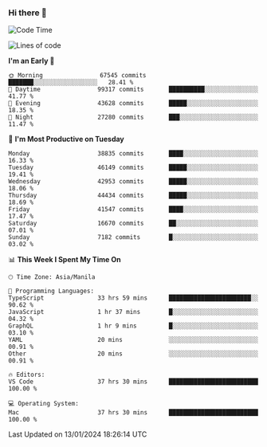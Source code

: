 ### Hi there 👋

<!--START_SECTION:waka-->
![Code Time](http://img.shields.io/badge/Code%20Time-4%2C707%20hrs%2058%20mins-blue)

![Lines of code](https://img.shields.io/badge/From%20Hello%20World%20I%27ve%20Written-108.1%20million%20lines%20of%20code-blue)

**I'm an Early 🐤** 

```text
🌞 Morning                67545 commits       ███████░░░░░░░░░░░░░░░░░░   28.41 % 
🌆 Daytime                99317 commits       ██████████░░░░░░░░░░░░░░░   41.77 % 
🌃 Evening                43628 commits       █████░░░░░░░░░░░░░░░░░░░░   18.35 % 
🌙 Night                  27280 commits       ███░░░░░░░░░░░░░░░░░░░░░░   11.47 % 
```
📅 **I'm Most Productive on Tuesday** 

```text
Monday                   38835 commits       ████░░░░░░░░░░░░░░░░░░░░░   16.33 % 
Tuesday                  46149 commits       █████░░░░░░░░░░░░░░░░░░░░   19.41 % 
Wednesday                42953 commits       █████░░░░░░░░░░░░░░░░░░░░   18.06 % 
Thursday                 44434 commits       █████░░░░░░░░░░░░░░░░░░░░   18.69 % 
Friday                   41547 commits       ████░░░░░░░░░░░░░░░░░░░░░   17.47 % 
Saturday                 16670 commits       ██░░░░░░░░░░░░░░░░░░░░░░░   07.01 % 
Sunday                   7182 commits        █░░░░░░░░░░░░░░░░░░░░░░░░   03.02 % 
```


📊 **This Week I Spent My Time On** 

```text
🕑︎ Time Zone: Asia/Manila

💬 Programming Languages: 
TypeScript               33 hrs 59 mins      ███████████████████████░░   90.62 % 
JavaScript               1 hr 37 mins        █░░░░░░░░░░░░░░░░░░░░░░░░   04.32 % 
GraphQL                  1 hr 9 mins         █░░░░░░░░░░░░░░░░░░░░░░░░   03.10 % 
YAML                     20 mins             ░░░░░░░░░░░░░░░░░░░░░░░░░   00.91 % 
Other                    20 mins             ░░░░░░░░░░░░░░░░░░░░░░░░░   00.91 % 

🔥 Editors: 
VS Code                  37 hrs 30 mins      █████████████████████████   100.00 % 

💻 Operating System: 
Mac                      37 hrs 30 mins      █████████████████████████   100.00 % 
```


 Last Updated on 13/01/2024 18:26:14 UTC
<!--END_SECTION:waka-->


<!--
**rad182/rad182** is a ✨ _special_ ✨ repository because its `README.md` (this file) appears on your GitHub profile.

Here are some ideas to get you started:

- 🔭 I’m currently working on ...
- 🌱 I’m currently learning ...
- 👯 I’m looking to collaborate on ...
- 🤔 I’m looking for help with ...
- 💬 Ask me about ...
- 📫 How to reach me: ...
- 😄 Pronouns: ...
- ⚡ Fun fact: ...
-->

